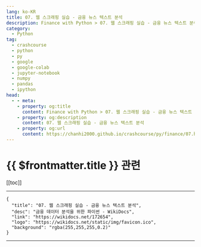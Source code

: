 ```yaml
---
lang: ko-KR
title: 07. 웹 스크래핑 실습 - 금융 뉴스 텍스트 분석
description: Finance with Python > 07. 웹 스크래핑 실습 - 금융 뉴스 텍스트 분석
category:
  - Python
tag: 
  - crashcourse
  - python
  - py
  - google
  - google-colab
  - jupyter-notebook
  - numpy
  - pandas
  - ipython
head:
  - - meta:
    - property: og:title
      content: Finance with Python > 07. 웹 스크래핑 실습 - 금융 뉴스 텍스트 분석
    - property: og:description
      content: 07. 웹 스크래핑 실습 - 금융 뉴스 텍스트 분석
    - property: og:url
      content: https://chanhi2000.github.io/crashcourse/py/finance/07.html
---
```


# {{ $frontmatter.title }} 관련

[[toc]]

---

```component VPCard
{
  "title": "07. 웹 스크래핑 실습 - 금융 뉴스 텍스트 분석",
  "desc": "금융 데이터 분석을 위한 파이썬 - WikiDocs",
  "link": "https://wikidocs.net/172654",
  "logo": "https://wikidocs.net/static/img/favicon.ico",
  "background": "rgba(255,255,255,0.2)"
}
```

---
